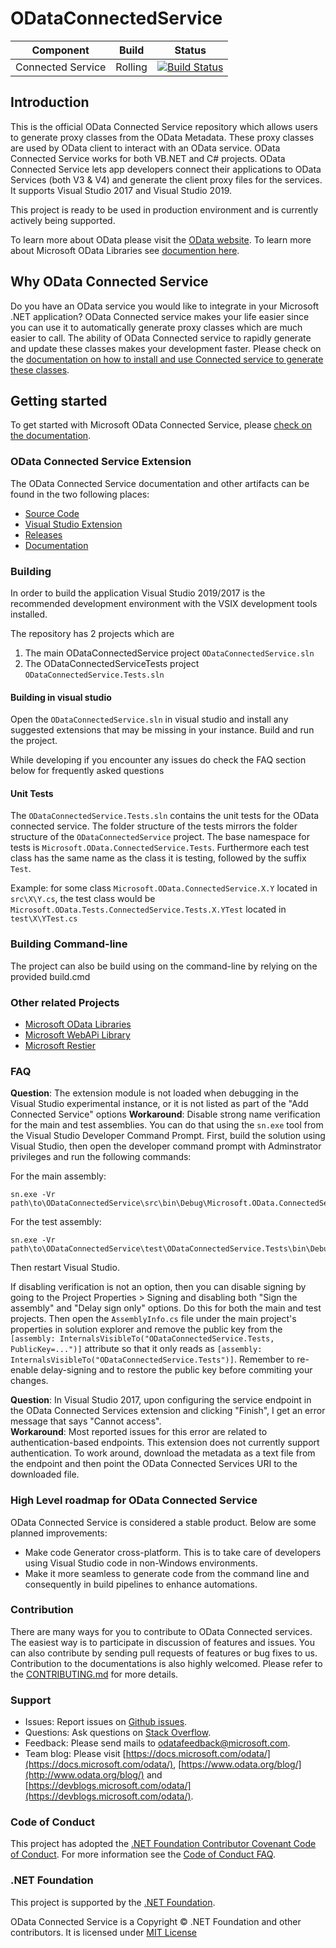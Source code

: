 ODataConnectedService
 ============= 
 Component | Build  | Status 
--------|--------- |---------
Connected Service|Rolling | [![Build Status](https://dev.azure.com/dotnet/OData/_apis/build/status/OData.ODataConnectedService?branchName=master)](https://dev.azure.com/dotnet/OData/_build/latest?definitionId=136&branchName=master)

 ## Introduction 
This is the official OData Connected Service repository which allows users to generate proxy classes from the OData Metadata.
These proxy classes are used by OData client to interact with an OData service. OData Connected Service works for both VB.NET and C# projects. 
OData Connected Service lets app developers connect their applications to OData Services (both V3 & V4) and generate the client proxy files for the services. 
It supports Visual Studio 2017 and Visual Studio 2019. 

This project is ready to be used in production environment and is currently actively being supported.

To learn more about OData please visit the [OData website](https://www.odata.org/).
To learn more about Microsoft OData Libraries see [documention here](https://docs.microsoft.com/en-us/odata/).

## Why OData Connected Service
Do you have an OData service you would like to integrate in your Microsoft .NET application? OData Connected service makes your life easier since you can use it to automatically 
generate proxy classes which are much easier to call. The ability of OData Connected service to rapidly generate and update these classes makes your development faster.
Please check on the [documentation on how to install and use Connected service to generate these classes](https://docs.microsoft.com/odata/client/code-generation-tool).

## Getting started

To get started with Microsoft OData Connected Service, please [check on the documentation](https://docs.microsoft.com/odata/client/code-generation-tool).

### OData Connected Service Extension
The OData Connected Service documentation and other artifacts can be found in the two following places:
* [Source Code](https://github.com/OData/ODataConnectedService)
* [Visual Studio Extension](https://marketplace.visualstudio.com/items?itemName=laylaliu.ODataConnectedService)
* [Releases](https://github.com/OData/ODataConnectedService/releases)
* [Documentation](https://docs.microsoft.com/odata/client/code-generation-tool)

### Building
In order to build the application Visual Studio 2019/2017 is the recommended development environment with the VSIX development tools installed.

The repository has 2 projects which are 
1. The main ODataConnectedService project `ODataConnectedService.sln`
2. The ODataConnectedServiceTests project `ODataConnectedService.Tests.sln`

#### Building in visual studio
Open the `ODataConnectedService.sln` in visual studio and install any suggested extensions that may be missing in your instance.
Build and run the project. 

While developing if you encounter any issues do check the FAQ section below for frequently asked questions
#### Unit Tests

The `ODataConnectedService.Tests.sln` contains the unit tests for the OData connected service. The folder structure of the tests mirrors the folder structure
of the `ODataConnectedService` project. The base namespace for tests is `Microsoft.OData.ConnectedService.Tests`. Furthermore each test class has the same name
as the class it is testing, followed by the suffix `Test`.

Example: for some class `Microsoft.OData.ConnectedService.X.Y` located in `src\X\Y.cs`,
the test class would be `Microsoft.OData.Tests.ConnectedService.Tests.X.YTest` located in `test\X\YTest.cs`

### Building Command-line 
The project can also be build using on the command-line by relying on the provided build.cmd

### Other related Projects

*  [Microsoft OData Libraries](https://github.com/OData/odata.net)
*  [Microsoft WebAPi Library](https://github.com/OData/WebApi)
*  [Microsoft Restier](https://github.com/OData/RESTier)

### FAQ
  **Question**: The extension module is not loaded when debugging in the Visual Studio experimental instance, or it is not listed as part of the "Add Connected Service" options
  **Workaround**: Disable strong name verification for the main and test assemblies. You can do that using the `sn.exe` tool from
  the Visual Studio Developer Command Prompt. First, build the solution using Visual Studio, then open the developer command
  prompt with Adminstrator privileges and run the following commands:

  For the main assembly:

  ```
  sn.exe -Vr path\to\ODataConnectedService\src\bin\Debug\Microsoft.OData.ConnectedService.dll
  ```

  For the test assembly:
  ```
  sn.exe -Vr path\to\ODataConnectedService\test\ODataConnectedService.Tests\bin\Debug\ODataConnectedServiceTests.dll
  ```
  Then restart Visual Studio.

  If disabling verification is not an option, then you can disable signing by going to the Project Properties > Signing and disabling both "Sign the assembly" and "Delay sign only" options. Do this for both the main and test projects. Then open the `AssemblyInfo.cs` file
  under the main project's properties in solution explorer and remove the public key from the `[assembly: InternalsVisibleTo("ODataConnectedService.Tests, PublicKey=...")]` attribute so that it only reads as `[assembly: InternalsVisibleTo("ODataConnectedService.Tests")]`. Remember to re-enable delay-signing and to restore the public key before commiting your changes.
  
  **Question**: In Visual Studio 2017, upon configuring the service endpoint in the OData Connected Services extension and clicking "Finish", I get an error message that says "Cannot access".  
  **Workaround**: Most reported issues for this error are related to authentication-based endpoints. This extension does not currently support authentication. To work around, download the metadata as a text file from the endpoint and then point the OData Connected Services URI to the downloaded file.

### High Level roadmap for OData Connected Service
OData Connected Service is considered a stable product. Below are some planned improvements:
* Make code Generator cross-platform. This is to take care of developers using Visual Studio code in non-Windows environments.
* Make it more seamless to generate code from the command line and consequently in build pipelines to enhance automations.

### Contribution

There are many ways for you to contribute to OData Connected services. The easiest way is to participate in discussion of features and issues. You can also contribute by sending pull requests of features or bug fixes to us. Contribution to the documentations is also highly welcomed. Please refer to the [CONTRIBUTING.md](https://github.com/OData/ODataConnectedService/blob/master/CONTRIBUTING.MD) for more details.

###  Support

- Issues: Report issues on [Github issues](https://github.com/OData/ODataConnectedService/issues).
- Questions: Ask questions on [Stack Overflow](http://stackoverflow.com/questions/ask?tags=odata).
- Feedback: Please send mails to [odatafeedback@microsoft.com](mailto:odatafeedback@microsoft.com).
- Team blog: Please visit [https://docs.microsoft.com/odata/](https://docs.microsoft.com/odata/), [https://www.odata.org/blog/](http://www.odata.org/blog/) and [https://devblogs.microsoft.com/odata/](https://devblogs.microsoft.com/odata/).

### Code of Conduct

This project has adopted the [.NET Foundation Contributor Covenant Code of Conduct](https://dotnetfoundation.org/about/code-of-conduct). For more information see the [Code of Conduct FAQ](https://dotnetfoundation.org/about/faq).

### .NET Foundation

This project is supported by the [.NET Foundation](https://dotnetfoundation.org).

OData Connected Service is a Copyright &copy; .NET Foundation and other contributors. It is licensed under [MIT License](https://github.com/OData/ODataConnectedService/blob/master/License.txt)